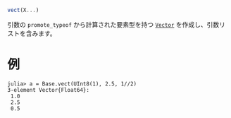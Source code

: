 ```julia
vect(X...)
```

引数の `promote_typeof` から計算された要素型を持つ [`Vector`](@ref) を作成し、引数リストを含みます。

# 例

```jldoctest
julia> a = Base.vect(UInt8(1), 2.5, 1//2)
3-element Vector{Float64}:
 1.0
 2.5
 0.5
```
